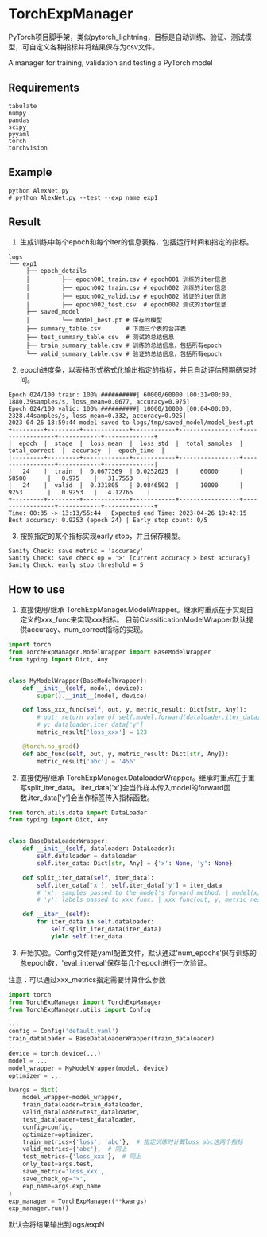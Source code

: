 # TorchExpManager

PyTorch项目脚手架，类似pytorch_lightning，目标是自动训练、验证、测试模型，可自定义各种指标并将结果保存为csv文件。

A manager for training, validation and testing a PyTorch model

## Requirements

```
tabulate
numpy
pandas
scipy
pyyaml
torch
torchvision
```

## Example

```shell
python AlexNet.py
# python AlexNet.py --test --exp_name exp1
```

## Result
1. 生成训练中每个epoch和每个iter的信息表格，包括运行时间和指定的指标。
```
logs
└── exp1
     ├── epoch_details
     │         ├── epoch001_train.csv # epoch001 训练的iter信息
     │         ├── epoch002_train.csv # epoch002 训练的iter信息
     │         ├── epoch002_valid.csv # epoch002 验证的iter信息
     │         ├── epoch002_test.csv  # epoch002 测试的iter信息
     ├── saved_model
     │         └── model_best.pt # 保存的模型
     ├── summary_table.csv       # 下面三个表的合并表
     ├── test_summary_table.csv  # 测试的总结信息
     ├── train_summary_table.csv # 训练的总结信息，包括所有epoch
     └── valid_summary_table.csv # 验证的总结信息，包括所有epoch
```
2. epoch进度条，以表格形式格式化输出指定的指标，并且自动评估预期结束时间。
```
Epoch 024/100 train: 100%|##########| 60000/60000 [00:31<00:00, 1880.39samples/s, loss_mean=0.0677, accuracy=0.975]
Epoch 024/100 valid: 100%|##########| 10000/10000 [00:04<00:00, 2328.44samples/s, loss_mean=0.332, accuracy=0.925]
2023-04-26 18:59:44 model saved to logs/tmp/saved_model/model_best.pt
+---------+---------+-------------+------------+-----------------+-----------------+------------+--------------+
|  epoch  |  stage  |  loss_mean  |  loss_std  |  total_samples  |  total_correct  |  accuracy  |  epoch_time  |
|---------+---------+-------------+------------+-----------------+-----------------+------------+--------------|
|   24    |  train  |  0.0677369  | 0.0252625  |      60000      |      58500      |   0.975    |   31.7553    |
|   24    |  valid  |  0.331805   | 0.0846502  |      10000      |      9253       |   0.9253   |   4.12765    |
+---------+---------+-------------+------------+-----------------+-----------------+------------+--------------+
Time: 00:35 -> 13:13/55:44 | Expected end Time: 2023-04-26 19:42:15
Best accuracy: 0.9253 (epoch 24) | Early stop count: 0/5
```
3. 按照指定的某个指标实现early stop，并且保存模型。
```
Sanity Check: save metric = 'accuracy'
Sanity Check: save check op = '>' [current accuracy > best accuracy]
Sanity Check: early stop threshold = 5
```

## How to use

1. 直接使用/继承 TorchExpManager.ModelWrapper。继承时重点在于实现自定义的xxx_func来实现xxx指标。
   目前ClassificationModelWrapper默认提供accuracy、num_correct指标的实现。

```python
import torch
from TorchExpManager.ModelWrapper import BaseModelWrapper
from typing import Dict, Any


class MyModelWrapper(BaseModelWrapper):
    def __init__(self, model, device):
        super().__init__(model, device)

    def loss_xxx_func(self, out, y, metric_result: Dict[str, Any]):
        # out: return value of self.model.forward(dataloader.iter_data['x'])
        # y: dataloader.iter_data['y']
        metric_result['loss_xxx'] = 123

    @torch.no_grad()
    def abc_func(self, out, y, metric_result: Dict[str, Any]):
        metric_result['abc'] = '456'
```

2. 直接使用/继承 TorchExpManager.DataloaderWrapper。继承时重点在于重写split_iter_data。
   iter_data['x']会当作样本传入model的forward函数.iter_data['y']会当作标签传入指标函数。

```python
from torch.utils.data import DataLoader
from typing import Dict, Any


class BaseDataLoaderWrapper:
    def __init__(self, dataloader: DataLoader):
        self.dataloader = dataloader
        self.iter_data: Dict[str, Any] = {'x': None, 'y': None}

    def split_iter_data(self, iter_data):
        self.iter_data['x'], self.iter_data['y'] = iter_data
        # 'x': samples passed to the model's forward method. | model(x)
        # 'y': labels passed to xxx_func. | xxx_func(out, y, metric_result)

    def __iter__(self):
        for iter_data in self.dataloader:
            self.split_iter_data(iter_data)
            yield self.iter_data
```

3. 开始实验。Config文件是yaml配置文件，默认通过'num_epochs'保存训练的总epoch数，'eval_interval'保存每几个epoch进行一次验证。

注意：可以通过xxx_metrics指定需要计算什么参数

```python
import torch
from TorchExpManager import TorchExpManager
from TorchExpManager.utils import Config

...
config = Config('default.yaml')
train_dataloader = BaseDataLoaderWrapper(train_dataloader)
...
device = torch.device(...)
model = ...
model_wrapper = MyModelWrapper(model, device)
optimizer = ...

kwargs = dict(
    model_wrapper=model_wrapper,
    train_dataloader=train_dataloader,
    valid_dataloader=test_dataloader,
    test_dataloader=test_dataloader,
    config=config,
    optimizer=optimizer,
    train_metrics={'loss', 'abc'},  # 指定训练时计算loss abc这两个指标
    valid_metrics={'abc'},  # 同上
    test_metrics={'loss_xxx'},  # 同上
    only_test=args.test,
    save_metric='loss_xxx',
    save_check_op='>',
    exp_name=args.exp_name
)
exp_manager = TorchExpManager(**kwargs)
exp_manager.run()
```

默认会将结果输出到logs/expN